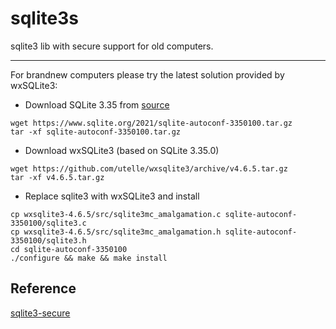# sqlite3s
sqlite3 lib with secure support for old computers.

---

For brandnew computers please try the latest solution provided by wxSQLite3:

* Download SQLite 3.35 from [source](https://www.sqlite.org/2021/sqlite-autoconf-3350100.tar.gz)
```
wget https://www.sqlite.org/2021/sqlite-autoconf-3350100.tar.gz
tar -xf sqlite-autoconf-3350100.tar.gz 
```

* Download wxSQLite3 (based on SQLite 3.35.0)
```
wget https://github.com/utelle/wxsqlite3/archive/v4.6.5.tar.gz
tar -xf v4.6.5.tar.gz
```

* Replace sqlite3 with wxSQLite3 and install

```
cp wxsqlite3-4.6.5/src/sqlite3mc_amalgamation.c sqlite-autoconf-3350100/sqlite3.c
cp wxsqlite3-4.6.5/src/sqlite3mc_amalgamation.h sqlite-autoconf-3350100/sqlite3.h 
cd sqlite-autoconf-3350100
./configure && make && make install
```

## Reference

[sqlite3-secure](https://github.com/luweimy/sqlite3-secure.git)
